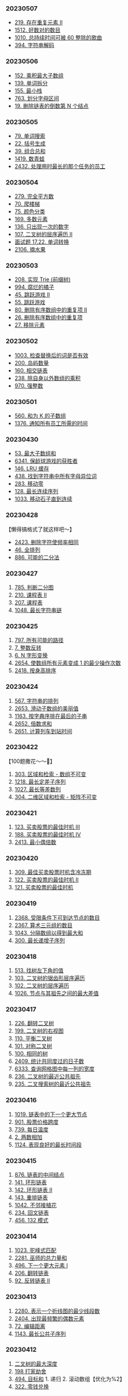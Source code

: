 ### 20230507
* [219. 存在重复元素 II](https://leetcode.cn/problems/contains-duplicate-ii/)
* [1512. 好数对的数目](https://leetcode.cn/problems/number-of-good-pairs/)
* [1010. 总持续时间可被 60 整除的歌曲](https://leetcode.cn/problems/pairs-of-songs-with-total-durations-divisible-by-60/)
* [394. 字符串解码](https://leetcode.cn/problems/decode-string/)

### 20230506
* [152. 乘积最大子数组](https://leetcode.cn/problems/maximum-product-subarray/)
* [139. 单词拆分](https://leetcode.cn/problems/word-break/)
* [155. 最小栈](https://leetcode.cn/problems/min-stack/)
* [763. 划分字母区间](https://leetcode.cn/problems/partition-labels/)
* [19. 删除链表的倒数第 N 个结点](https://leetcode.cn/problems/remove-nth-node-from-end-of-list/)

### 20230505
* [79. 单词搜索](https://leetcode.cn/problems/word-search/)
* [22. 括号生成](https://leetcode.cn/problems/generate-parentheses/)
* [39. 组合总和](https://leetcode.cn/problems/combination-sum/)
* [1419. 数青蛙](https://leetcode.cn/problems/minimum-number-of-frogs-croaking/)
* [2432. 处理用时最长的那个任务的员工](https://leetcode.cn/problems/the-employee-that-worked-on-the-longest-task/)

### 20230504
* [279. 完全平方数](https://leetcode.cn/problems/perfect-squares/)
* [70. 爬楼梯](https://leetcode.cn/problems/climbing-stairs/)
* [75. 颜色分类](https://leetcode.cn/problems/sort-colors/)
* [169. 多数元素](https://leetcode.cn/problems/majority-element/)
* [136. 只出现一次的数字](https://leetcode.cn/problems/single-number/)
* [107. 二叉树的层序遍历 II](https://leetcode.cn/problems/binary-tree-level-order-traversal-ii/)
* [面试题 17.22. 单词转换](https://leetcode.cn/problems/word-transformer-lcci/)
* [2106. 摘水果](https://leetcode.cn/problems/maximum-fruits-harvested-after-at-most-k-steps/)

### 20230503
* [208. 实现 Trie (前缀树)](https://leetcode.cn/problems/implement-trie-prefix-tree/)
* [994. 腐烂的橘子](https://leetcode.cn/problems/rotting-oranges/)
* [45. 跳跃游戏 II](https://leetcode.cn/problems/jump-game-ii/)
* [55. 跳跃游戏](https://leetcode.cn/problems/jump-game/)
* [80. 删除有序数组中的重复项 II](https://leetcode.cn/problems/remove-duplicates-from-sorted-array-ii/)
* [26. 删除有序数组中的重复项](https://leetcode.cn/problems/remove-duplicates-from-sorted-array/)
* [27. 移除元素](https://leetcode.cn/problems/remove-element/)

### 20230502
* [1003. 检查替换后的词是否有效]()
* [200. 岛屿数量]()
* [160. 相交链表]()
* [238. 除自身以外数组的乘积]()
* [970. 强整数]()

### 20230501
* [560. 和为 K 的子数组]()
* [1376. 通知所有员工所需的时间]()

### 20230430
* [53. 最大子数组和]()
* [6341. 保龄球游戏的获胜者]()
* [146. LRU 缓存]()
* [438. 找到字符串中所有字母异位词]()
* [283. 移动零]()
* [128. 最长连续序列]()
* [1033. 移动石子直到连续]()

### 20230428
【懒得搞格式了就这样吧～】
* [2423. 删除字符使频率相同]()
* [46. 全排列]()
* [886. 可能的二分法]()

### 20230427
1. [785. 判断二分图](https://leetcode.cn/problems/is-graph-bipartite/)
2. [210. 课程表 II](https://leetcode.cn/problems/course-schedule-ii/)
3. [207. 课程表](https://leetcode.cn/problems/course-schedule/)
4. [1048. 最长字符串链](https://leetcode.cn/problems/longest-string-chain/)

### 20230425
1. [797. 所有可能的路径](https://leetcode.cn/problems/all-paths-from-source-to-target/)
2. [7. 整数反转](https://leetcode.cn/problems/reverse-integer/)
3. [6. N 字形变换](https://leetcode.cn/problems/zigzag-conversion/)
4. [2654. 使数组所有元素变成 1 的最少操作次数](https://leetcode.cn/problems/minimum-number-of-operations-to-make-all-array-elements-equal-to-1/)
5. [2418. 按身高排序](https://leetcode.cn/problems/sort-the-people/)

### 20230424
1. [567. 字符串的排列](https://leetcode.cn/problems/permutation-in-string/)
2. [2653. 滑动子数组的美丽值](https://leetcode.cn/problems/sliding-subarray-beauty/)
3. [1163. 按字典序排在最后的子串](https://leetcode.cn/problems/last-substring-in-lexicographical-order/)
4. [2652. 倍数求和](https://leetcode.cn/problems/sum-multiples/)
5. [2651. 计算列车到站时间](https://leetcode.cn/problems/calculate-delayed-arrival-time/)

### 20230422
【100题撒花～～🎉】
1. [303. 区域和检索 - 数组不可变](https://leetcode.cn/problems/range-sum-query-immutable/)
2. [1218. 最长定差子序列](https://leetcode.cn/problems/longest-arithmetic-subsequence-of-given-difference/)
3. [1027. 最长等差数列](https://leetcode.cn/problems/longest-arithmetic-subsequence/)
4. [304. 二维区域和检索 - 矩阵不可变](https://leetcode.cn/problems/range-sum-query-2d-immutable/)

### 20230421
1. [123. 买卖股票的最佳时机 III](https://leetcode.cn/problems/best-time-to-buy-and-sell-stock-iii/)
2. [188. 买卖股票的最佳时机 IV](https://leetcode.cn/problems/best-time-to-buy-and-sell-stock-iv/)
3. [2413. 最小偶倍数](https://leetcode.cn/problems/smallest-even-multiple/)

### 20230420
1. [309. 最佳买卖股票时机含冷冻期](https://leetcode.cn/problems/best-time-to-buy-and-sell-stock-with-cooldown/)
2. [122. 买卖股票的最佳时机 II](https://leetcode.cn/problems/best-time-to-buy-and-sell-stock-ii/)
3. [121. 买卖股票的最佳时机](https://leetcode.cn/problems/best-time-to-buy-and-sell-stock/)

### 20230419
1. [2368. 受限条件下可到达节点的数目](https://leetcode.cn/problems/reachable-nodes-with-restrictions/)
2. [2367. 算术三元组的数目](https://leetcode.cn/problems/number-of-arithmetic-triplets/)
3. [1043. 分隔数组以得到最大和](https://leetcode.cn/problems/partition-array-for-maximum-sum/)
4. [300. 最长递增子序列](https://leetcode.cn/problems/longest-increasing-subsequence/)

### 20230418
1. [513. 找树左下角的值](https://leetcode.cn/problems/find-bottom-left-tree-value/)
2. [103. 二叉树的锯齿形层序遍历](https://leetcode.cn/problems/binary-tree-zigzag-level-order-traversal/)
3. [102. 二叉树的层序遍历](https://leetcode.cn/problems/binary-tree-level-order-traversal/)
4. [1026. 节点与其祖先之间的最大差值](https://leetcode.cn/problems/maximum-difference-between-node-and-ancestor/)

### 20230417
1. [226. 翻转二叉树](https://leetcode.cn/problems/invert-binary-tree/)
2. [199. 二叉树的右视图](https://leetcode.cn/problems/binary-tree-right-side-view/)
3. [110. 平衡二叉树](https://leetcode.cn/problems/balanced-binary-tree/)
4. [101. 对称二叉树](https://leetcode.cn/problems/symmetric-tree/)
5. [100. 相同的树](https://leetcode.cn/problems/same-tree/)
6. [2409. 统计共同度过的日子数](https://leetcode.cn/problems/count-days-spent-together/)
7. [6333. 查询网格图中每一列的宽度](https://leetcode.cn/problems/find-the-width-of-columns-of-a-grid/)
8. [236. 二叉树的最近公共祖先](https://leetcode.cn/problems/lowest-common-ancestor-of-a-binary-tree/)
9. [235. 二叉搜索树的最近公共祖先](https://leetcode.cn/problems/lowest-common-ancestor-of-a-binary-search-tree/)

### 20230416
1. [1019. 链表中的下一个更大节点](https://leetcode.cn/problems/next-greater-node-in-linked-list/)
2. [901. 股票价格跨度](https://leetcode.cn/problems/online-stock-span/)
3. [739. 每日温度](https://leetcode.cn/problems/daily-temperatures/)
4. [2. 两数相加](https://leetcode.cn/problems/add-two-numbers/)
5. [1124. 表现良好的最长时间段](https://leetcode.cn/problems/longest-well-performing-interval/)

### 20230415
1. [876. 链表的中间结点](https://leetcode.cn/problems/middle-of-the-linked-list/)
2. [141. 环形链表](https://leetcode.cn/problems/linked-list-cycle/)
3. [142. 环形链表 II](https://leetcode.cn/problems/linked-list-cycle-ii/)
4. [143. 重排链表](https://leetcode.cn/problems/reorder-list/)
5. [1042. 不邻接植花](https://leetcode.cn/problems/flower-planting-with-no-adjacent/)
6. [234. 回文链表](https://leetcode.cn/problems/palindrome-linked-list/)
7. [456. 132 模式](https://leetcode.cn/problems/132-pattern/)


### 20230414
1. [1023. 驼峰式匹配](https://leetcode.cn/problems/camelcase-matching/)
2. [2281. 巫师的总力量和](https://leetcode.cn/problems/sum-of-total-strength-of-wizards/)
3. [496. 下一个更大元素 I](https://leetcode.cn/problems/next-greater-element-i/)
4. [206. 翻转链表](https://leetcode.cn/problems/reverse-linked-list/submissions/)
5. [92. 反转链表 II](https://leetcode.cn/problems/reverse-linked-list-ii/)


### 20230413
1. [2280. 表示一个折线图的最少线段数](https://leetcode.cn/problems/minimum-lines-to-represent-a-line-chart/)
2. [2404. 出现最频繁的偶数元素](https://leetcode.cn/problems/most-frequent-even-element/)
3. [72. 编辑距离](https://leetcode.cn/problems/edit-distance/)
4. [1143. 最长公共子序列](https://leetcode.cn/problems/longest-common-subsequence/)



### 20230412 
1. [二叉树的最大深度](https://leetcode.cn/problems/maximum-depth-of-binary-tree/)
2. [198 打家劫舍](https://leetcode.cn/problems/house-robber/)
3. [494. 目标和](https://leetcode.cn/problems/target-sum/) 1. 递归 2. 滚动数组【优化为%2】
4. [322. 零钱兑换 ](https://leetcode.cn/problems/coin-change/)